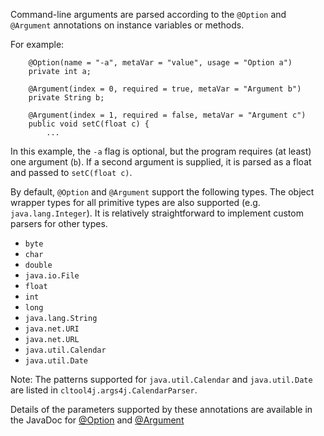 Command-line arguments are parsed according to the `@Option` and `@Argument` annotations on instance variables or methods.

For example:
```
    @Option(name = "-a", metaVar = "value", usage = "Option a")
    private int a;

    @Argument(index = 0, required = true, metaVar = "Argument b")
    private String b;

    @Argument(index = 1, required = false, metaVar = "Argument c")
    public void setC(float c) {
        ...
```

In this example, the `-a` flag is optional, but the program requires (at least) one argument (`b`). If a second argument is supplied, it is parsed as a float and passed to `setC(float c)`.

By default, `@Option` and `@Argument` support the following types. The object wrapper types for all primitive types are also supported (e.g. `java.lang.Integer`). It is relatively straightforward to implement custom parsers for other types.
  * `byte`
  * `char`
  * `double`
  * `java.io.File`
  * `float`
  * `int`
  * `long`
  * `java.lang.String`
  * `java.net.URI`
  * `java.net.URL`
  * `java.util.Calendar`
  * `java.util.Date`

Note: The patterns supported for `java.util.Calendar` and `java.util.Date` are listed in `cltool4j.args4j.CalendarParser`.

Details of the parameters supported by these annotations are available in the JavaDoc for [@Option](http://wiki.cltool4j.googlecode.com/hg/javadoc/cltool4j/args4j/Option.html) and [@Argument](http://wiki.cltool4j.googlecode.com/hg/javadoc/cltool4j/args4j/Argument.html)